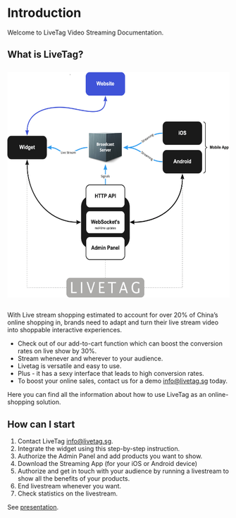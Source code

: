 # Introduction

Welcome to LiveTag Video Streaming Documentation.

## What is LiveTag?

<div style="text-align: center;margin: 2em 0">
    <img src="./functional-schema.png" height="512" alt="Livetag Functional Schema">
</div>

With Live stream shopping estimated to account for over 20% of China’s online shopping in, brands need to adapt and turn their live stream video into shoppable interactive experiences.
* Check out of our add-to-cart function which can boost the conversion rates on live show by 30%.  
* Stream whenever and wherever to your audience.
* Livetag is versatile and easy to use.
* Plus - it has a sexy interface that leads to high conversion rates.
* To boost your online sales, contact us for a demo [info@livetag.sg](mailto:info@livetag.sg) today.

Here you can find all the information about how to use LiveTag as an online-shopping solution.

## How can I start

1. Contact LiveTag [info@livetag.sg](mailto:info@livetag.sg).
2. Integrate the widget using this step-by-step instruction.
3. Authorize the Admin Panel and add products you want to show.
4. Download the Streaming App (for your iOS or Android device)
5. Authorize and get in touch with your audience by running a livestream to show all the benefits of your products.
6. End livestream whenever you want.
7. Check statistics on the livestream.


See [presentation](https://docs.google.com/presentation/d/1264aBJpSVf6-YZspPkmXR4Wb9T0E1vDlISA8QyQHDhc).
